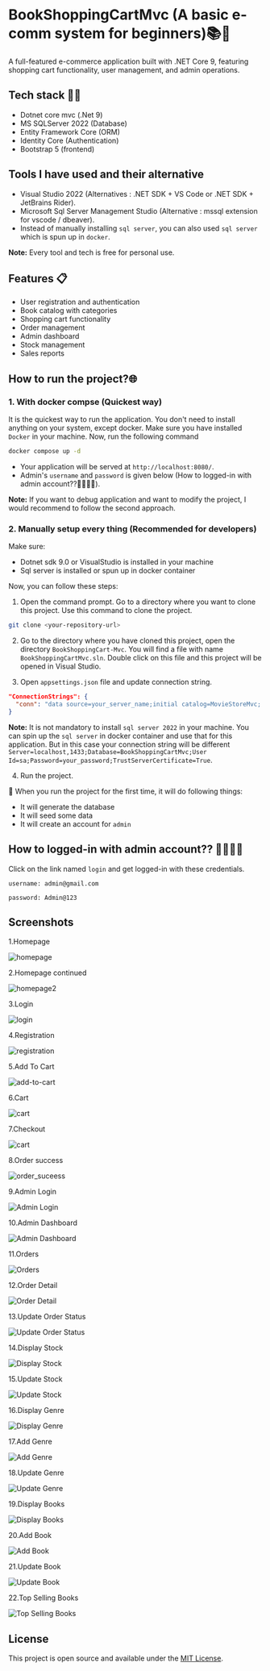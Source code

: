 # BookShoppingCartMvc (A basic e-comm system for beginners)📚🛒

A full-featured e-commerce application built with .NET Core 9, featuring shopping cart functionality, user management, and admin operations.

## Tech stack 🧑‍💻

   - Dotnet core mvc (.Net 9)
   - MS SQLServer 2022 (Database)
   - Entity Framework Core (ORM)
   - Identity Core (Authentication)
   - Bootstrap 5 (frontend)

## Tools I have used and their alternative

- Visual Studio 2022 (Alternatives : .NET SDK + VS Code or .NET SDK + JetBrains Rider).
- Microsoft Sql Server Management Studio (Alternative : mssql extension for vscode / dbeaver).
- Instead of manually installing `sql server`, you can also used `sql server` which is spun up in `docker`.

**Note:** Every tool and tech is free for personal use. 

## Features 📋

- User registration and authentication
- Book catalog with categories
- Shopping cart functionality
- Order management
- Admin dashboard
- Stock management
- Sales reports

## How to run the project?🌐

### 1. With docker compse (Quickest way)

It is the quickest way to run the application. You don't need to install anything on your system, except docker. Make sure you have installed `Docker` in your machine. Now, run the following command

```bash
docker compose up -d
```

- Your application will be served at `http://localhost:8080/`.
- Admin's `username` and `password` is given below (How to logged-in with admin account??🧑‍💻🧑‍💻).

**Note:** If you want to debug application and want to modify the project, I would recommend to follow the second approach.

### 2. Manually setup every thing (Recommended for developers)

Make sure:
- Dotnet sdk 9.0 or VisualStudio is installed in your machine
- Sql server is installed or spun up in docker container

Now, you can follow these steps:

1. Open the command prompt. Go to a directory where you want to clone this project. Use this command to clone the project.

```bash
git clone <your-repository-url>
```

2. Go to the directory where you have cloned this project, open the directory `BookShoppingCart-Mvc`. You will find a file with name `BookShoppingCartMvc.sln`. Double click on this file and this project will be opened in Visual Studio.

3. Open `appsettings.json` file and update connection string.

```json
"ConnectionStrings": {
  "conn": "data source=your_server_name;initial catalog=MovieStoreMvc; integrated security=true;encrypt=false"
}
```

**Note:** It is not mandatory to install `sql server 2022` in your machine. You can spin up the `sql server` in docker container and use that for this application. But in this case your connection string will be different `Server=localhost,1433;Database=BookShoppingCartMvc;User Id=sa;Password=your_password;TrustServerCertificate=True`.

4. Run the project.

📢 When you run the project for the first time, it will do following things:

- It will generate the database
- It will seed some data
- It will create an account for `admin`

## How to logged-in with admin account?? 🧑‍💻🧑‍💻

Click on the link named `login` and get logged-in with these credentials.

```text
username: admin@gmail.com

password: Admin@123
```

## Screenshots

1.Homepage

![homepage](./screenshots/1.jpg)

2.Homepage continued

![homepage2](./screenshots/2.jpg)

3.Login

![login](./screenshots/3.jpg)

4.Registration

![registration](./screenshots/4.jpg)

5.Add To Cart

![add-to-cart](./screenshots/5.jpg)

6.Cart

![cart](./screenshots/6.jpg)

7.Checkout

![cart](./screenshots/7.jpg)

8.Order success

![order_suceess](./screenshots/8_order_success.jpg)

9.Admin Login

![Admin Login](./screenshots/9_admin_login.jpg)

10.Admin Dashboard

![Admin Dashboard](./screenshots/10%20admin%20dashboard.jpg)

11.Orders

![Orders](./screenshots/11%20admin%20orders.jpg)

12.Order Detail

![Order Detail](./screenshots/12%20admin%20order%20detail.jpg)

13.Update Order Status

![Update Order Status](./screenshots/13%20Update%20Order%20Status.jpg)

14.Display Stock

![Display Stock](./screenshots/14%20%20display%20stock.jpg)

15.Update Stock

![Update Stock](./screenshots/15%20update%20stock.jpg)

16.Display Genre

![Display Genre](./screenshots/16%20display%20genres.jpg)

17.Add Genre

![Add Genre](./screenshots/17%20add%20genre.jpg)

18.Update Genre

![Update Genre](./screenshots/18%20Update%20Genre.jpg)

19.Display Books

![Display Books](./screenshots/19%20display%20books.jpg)

20.Add Book

![Add Book](./screenshots/20%20add%20books.jpg)

21.Update Book

![Update Book](./screenshots/21%20update%20book.jpg)

22.Top Selling Books

![Top Selling Books](./screenshots/22%20top%20selling%20books.jpg)

## License

This project is open source and available under the [MIT License](LICENSE).
